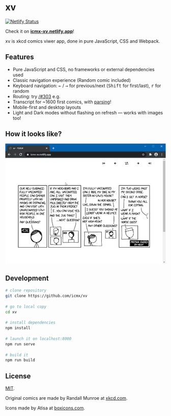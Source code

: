# xv

[![Netlify Status](https://api.netlify.com/api/v1/badges/7bae3cd6-2824-48bb-bba5-1c55e521e7ee/deploy-status)](https://icmx-xv.netlify.app/)

Check it on **[icmx-xv.netlify.app](https://icmx-xv.netlify.app/)**!

xv is xkcd comics viwer app, done in pure JavaScript, CSS and Webpack.

## Features

  - Pure JavaScript and CSS, no frameworks or external dependencies used
  - Classic navigation experience (Random comic included)
  - Keyboard navigation: <kbd>←</kbd> / <kbd>→</kbd> for previous/next (<kbd>Shift</kbd> for first/last), <kbd>r</kbd> for random
  - Routing: try [/#303](https://icmx-xv.netlify.app/#303) e.g.
  - Transcript for ~1600 first comics, with [parsing](src/utils/parser.js)!
  - Mobile-first and desktop layouts
  - Light and Dark modes without flashing on refresh — works with images too!

## How it looks like?

![Demo of xv](demo.gif)

## Development

```sh
# clone repository
git clone https://github.com/icmx/xv

# go to local copy
cd xv

# install dependencies
npm install

# launch it on localhost:8000
npm run serve

# build it
npm run build
```

## License

[MIT](LICENSE).

Original comics are made by Randall Munroe at [xkcd.com](https://xkcd.com/).

Icons made by Atisa at [boxicons.com](https://boxicons.com/).

